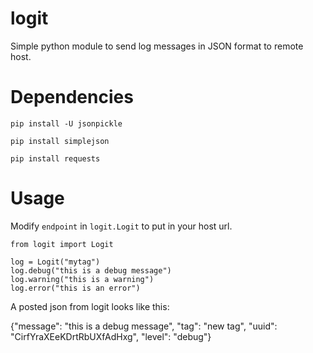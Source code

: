 logit
=====

Simple python module to send log messages in JSON format to remote host.

Dependencies
===========

`pip install -U jsonpickle`

`pip install simplejson`

`pip install requests`

Usage
=====

Modify `endpoint` in `logit.Logit` to put in your host url.

```
from logit import Logit

log = Logit("mytag")
log.debug("this is a debug message")
log.warning("this is a warning")
log.error("this is an error")
```

A posted json from logit looks like this:

{"message": "this is a debug message", "tag": "new tag", "uuid": "CirfYraXEeKDrtRbUXfAdHxg", "level": "debug"}


